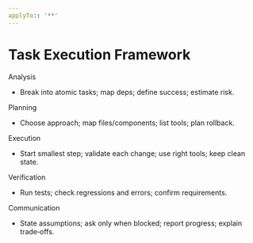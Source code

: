 ```yaml
---
applyTo:: '**'
---
```


# Task Execution Framework

Analysis

- Break into atomic tasks; map deps; define success; estimate risk.

Planning

- Choose approach; map files/components; list tools; plan rollback.

Execution

- Start smallest step; validate each change; use right tools; keep clean state.

Verification

- Run tests; check regressions and errors; confirm requirements.

Communication

- State assumptions; ask only when blocked; report progress; explain trade‑offs.
